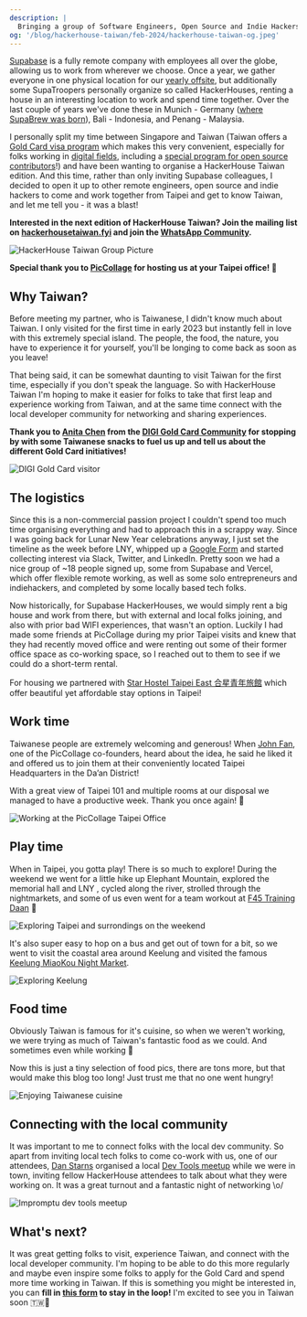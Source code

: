 ```yaml
---
description: |
  Bringing a group of Software Engineers, Open Source and Indie Hackers to Taiwan to co-work and explore Taipei.
og: '/blog/hackerhouse-taiwan/feb-2024/hackerhouse-taiwan-og.jpeg'
---
```


[Supabase](https://supabase.com/) is a fully remote company with employees all over the globe, allowing us to work from wherever we choose. Once a year, we gather everyone in one physical location for our [yearly offsite](https://supabase.com/careers), but additionally some SupaTroopers personally organize so called HackerHouses, renting a house in an interesting location to work and spend time together. Over the last couple of years we've done these in Munich - Germany ([where SupaBrew was born](https://supabase.com/blog/supabrew)), Bali - Indonesia, and Penang - Malaysia.

I personally split my time between Singapore and Taiwan (Taiwan offers a [Gold Card visa program](https://goldcard.nat.gov.tw/en/) which makes this very convenient, especially for folks working in [digital fields](https://goldcard.nat.gov.tw/en/qualification/field-of-digital/), including a [special program for open source contributors](https://x.com/audreyt/status/1659203896181690368?s=20)!) and have been wanting to organise a HackerHouse Taiwan edition. And this time, rather than only inviting Supabase colleagues, I decided to open it up to other remote engineers, open source and indie hackers to come and work together from Taipei and get to know Taiwan, and let me tell you - it was a blast!

**Interested in the next edition of HackerHouse Taiwan? Join the mailing list on [hackerhousetaiwan.fyi](https://hackerhousetaiwan.fyi/) and join the [WhatsApp Community](https://hackerhousetaiwan.fyi/whatsapp).**

![HackerHouse Taiwan Group Picture](/blog/hackerhouse-taiwan/feb-2024/hackerhouse-taiwan-og.jpeg)

**Special thank you to [PicCollage](https://www.linkedin.com/company/piccollage/) for hosting us at your Taipei office! 💚**

## Why Taiwan?

Before meeting my partner, who is Taiwanese, I didn't know much about Taiwan. I only visited for the first time in early 2023 but instantly fell in love with this extremely special island. The people, the food, the nature, you have to experience it for yourself, you'll be longing to come back as soon as you leave!

That being said, it can be somewhat daunting to visit Taiwan for the first time, especially if you don't speak the language. So with HackerHouse Taiwan I'm hoping to make it easier for folks to take that first leap and experience working from Taiwan, and at the same time connect with the local developer community for networking and sharing experiences.

**Thank you to [Anita Chen](https://www.linkedin.com/in/anita-chen-5ab12754/) from the [DIGI Gold Card Community](https://www.linkedin.com/company/digigoldcard/) for stopping by with some Taiwanese snacks to fuel us up and tell us about the different Gold Card initiatives!**

![DIGI Gold Card visitor](/blog/hackerhouse-taiwan/feb-2024/hackerhouse-taiwan-thank-you-DIGI-gold-card.jpg)

## The logistics

Since this is a non-commercial passion project I couldn't spend too much time organising everything and had to approach this in a scrappy way. Since I was going back for Lunar New Year celebrations anyway, I just set the timeline as the week before LNY, whipped up a [Google Form](https://forms.gle/6NF69yKpEtQtoXZu5) and started collecting interest via Slack, Twitter, and LinkedIn. Pretty soon we had a nice group of ~18 people signed up, some from Supabase and Vercel, which offer flexible remote working, as well as some solo entrepreneurs and indiehackers, and completed by some locally based tech folks.

Now historically, for Supabase HackerHouses, we would simply rent a big house and work from there, but with external and local folks joining, and also with prior bad WIFI experiences, that wasn't an option. Luckily I had made some friends at PicCollage during my prior Taipei visits and knew that they had recently moved office and were renting out some of their former office space as co-working space, so I reached out to them to see if we could do a short-term rental.

For housing we partnered with [Star Hostel Taipei East 合星青年旅館](https://www.starhosteleast.com/) which offer beautiful yet affordable stay options in Taipei!

## Work time

Taiwanese people are extremely welcoming and generous! When [John Fan](https://www.linkedin.com/in/johnfan/), one of the PicCollage co-founders, heard about the idea, he said he liked it and offered us to join them at their conveniently located Taipei Headquarters in the Da’an District!

With a great view of Taipei 101 and multiple rooms at our disposal we managed to have a productive week. Thank you once again! 💚

![Working at the PicCollage Taipei Office](/blog/hackerhouse-taiwan/feb-2024/hackerhouse-taiwan-work-time.jpg)

## Play time

When in Taipei, you gotta play! There is so much to explore! During the weekend we went for a little hike up Elephant Mountain, explored the memorial hall and LNY , cycled along the river, strolled through the nightmarkets, and some of us even went for a team workout at [F45 Training Daan](https://linktr.ee/F45taipei) 💪

![Exploring Taipei and surrondings on the weekend](/blog/hackerhouse-taiwan/feb-2024/hackerhouse-taiwan-play-time.jpg)

It's also super easy to hop on a bus and get out of town for a bit, so we went to visit the coastal area around Keelung and visited the famous [Keelung MiaoKou Night Market](https://maps.app.goo.gl/yZJdNLgn6kiT9G126).

![Exploring Keelung](/blog/hackerhouse-taiwan/feb-2024/hackerhouse-taiwan-keelung.JPG)

## Food time

Obviously Taiwan is famous for it's cuisine, so when we weren't working, we were trying as much of Taiwan's fantastic food as we could. And sometimes even while working 🤤

Now this is just a tiny selection of food pics, there are tons more, but that would make this blog too long! Just trust me that no one went hungry!

![Enjoying Taiwanese cuisine](/blog/hackerhouse-taiwan/feb-2024/hackerhouse-taiwan-food-time.jpg)

## Connecting with the local community

It was important to me to connect folks with the local dev community. So apart from inviting local tech folks to come co-work with us, one of our attendees, [Dan Starns](https://twitter.com/dan_starns) organised a local [Dev Tools meetup](https://guild.host/events/devtools-taipei-kbcq0e) while we were in town, inviting fellow HackerHouse attendees to talk about what they were working on. It was a great turnout and a fantastic night of networking \o/

![Impromptu dev tools meetup](/blog/hackerhouse-taiwan/feb-2024/hackerhouse-taiwan-meetup.jpeg)

## What's next?

It was great getting folks to visit, experience Taiwan, and connect with the local developer community. I'm hoping to be able to do this more regularly and maybe even inspire some folks to apply for the Gold Card and spend more time working in Taiwan. If this is something you might be interested in, you can **fill in [this form](https://forms.gle/6NF69yKpEtQtoXZu5) to stay in the loop!** I'm excited to see you in Taiwan soon 🇹🇼🙌
